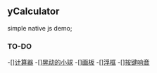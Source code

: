 ## yCalculator
simple native js demo;
### TO-DO
-[][计算器](https://github.com/xandone/yCalculator/tree/master/cal)
-[][晃动的小球](https://github.com/xandone/yCalculator/tree/master/ball)
-[][画板](https://github.com/xandone/yCalculator/tree/master/canvas)
-[][浮框](https://github.com/xandone/yCalculator/tree/master/uldata)
-[][按键响音](https://github.com/xandone/yCalculator/tree/master/drum)
